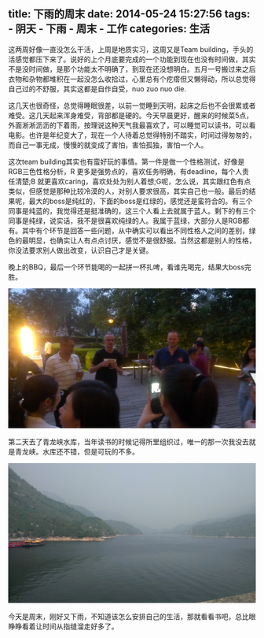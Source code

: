 title: 下雨的周末
date: 2014-05-24 15:27:56
tags: 
    - 阴天
    - 下雨
    - 周末
    - 工作
categories: 生活
---
这两周好像一直没怎么干活，上周是地质实习，这周又是Team building，手头的活感觉都压下来了。说好的上个月底要完成的一个功能到现在也没有时间做，其实不是没时间做，是那个功能太不明确了，到现在还没想明白。五月一号搬过来之后衣物和杂物都堆积在一起没怎么收拾过，心里总有个疙瘩但又懒得动，所以总觉得自己过的不舒服，其实这都是自作自受，nuo zuo nuo die.

这几天也很奇怪，总觉得睡眠很差，以前一觉睡到天明，起床之后也不会很累或者难受。这几天起来浑身难受，背部都是硬的。今天早晨更好，醒来的时候菜5点，外面淅淅沥沥的下着雨，按理说这种天气我最喜欢了，可以睡觉可以读书，可以看电影。也许是年纪变大了，现在一个人待着总觉得特别不踏实，时间过得匆匆的，而自己一事无成，慢慢的就变成了害怕，害怕孤独，害怕一个人。

这次team building其实也有蛮好玩的事情。第一件是做一个性格测试，好像是RGB三色性格分析，R 更多是强势点的，喜欢任务明确，有deadline，每个人责任清楚;B 就更喜欢caring，喜欢处处为别人着想;G呢，怎么说，其实跟红色有点类似，但感觉是那种比较冷漠的人，对别人要求很高，其实自己也一般。最后的结果呢，最大的boss是纯红的，下面的boss是红绿的，感觉还是蛮符合的。有三个同事是纯蓝的，我觉得还是挺准确的，这三个人看上去就属于蓝人。剩下的有三个同事是纯绿，说实话，我不是很喜欢纯绿的人。我属于蓝绿，大部分人是RGB都有。其中有个环节是回答一些问题，从中确实可以看出不同性格人之间的差别，绿色的最明显，也确实让人有点点讨厌，感觉不是很舒服。当然这都是别人的性格，你没法要求别人做出改变，认识自己才是关键。

晚上的BBQ，最后一个环节能喝的一起拼一杯扎啤，看谁先喝完，结果大boss完胜。

![](/picture/524-2.jpg)


第二天去了青龙峡水库，当年读书的时候记得所里组织过，唯一的那一次我没去就是青龙峡。水库还不错，但是可玩的不多。

![](/picture/524-1.jpg)

今天是周末，刚好又下雨，不知道该怎么安排自己的生活，那就看看书吧，总比眼睁睁看着让时间从指缝溜走好多了。
